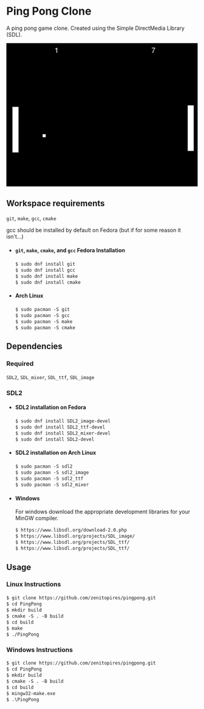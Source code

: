 # Ping Pong Clone
A ping pong game clone. Created using the Simple DirectMedia Library (SDL).

![Preview of Ping Pong Clone](https://github.com/zenitopires/PingPong/blob/master/img/ping_pong.png)

## Workspace requirements
`git`, `make`, `gcc`, `cmake`

gcc should be installed by default on Fedora (but if for some reason it isn't...)
- #### `git`, `make`, `cmake`, and `gcc` Fedora Installation
      $ sudo dnf install git
      $ sudo dnf install gcc
      $ sudo dnf install make
      $ sudo dnf install cmake

- #### Arch Linux
      $ sudo pacman -S git
      $ sudo pacman -S gcc
      $ sudo pacman -S make
      $ sudo pacman -S cmake
 



## Dependencies
### Required
`SDL2`, `SDL_mixer`, `SDL_ttf`, `SDL_image`

### SDL2

- #### SDL2 installation on Fedora

      $ sudo dnf install SDL2_image-devel
      $ sudo dnf install SDL2_ttf-devel
      $ sudo dnf install SDL2_mixer-devel
      $ sudo dnf install SDL2-devel

- #### SDL2 installation on Arch Linux
      $ sudo pacman -S sdl2
      $ sudo pacman -S sdl2_image
      $ sudo pacman -S sdl2_ttf
      $ sudo pacman -S sdl2_mixer
      
- #### Windows
  For windows download the appropriate development libraries for your MinGW compiler.
  
      $ https://www.libsdl.org/download-2.0.php
      $ https://www.libsdl.org/projects/SDL_image/
      $ https://www.libsdl.org/projects/SDL_ttf/
      $ https://www.libsdl.org/projects/SDL_ttf/

## Usage

### Linux Instructions

    $ git clone https://github.com/zenitopires/pingpong.git
    $ cd PingPong
    $ mkdir build
    $ cmake -S . -B build
    $ cd build
    $ make
    $ ./PingPong
    
### Windows Instructions
    $ git clone https://github.com/zenitopires/pingpong.git
    $ cd PingPong
    $ mkdir build
    $ cmake -S . -B build
    $ cd build
    $ mingw32-make.exe
    $ .\PingPong
